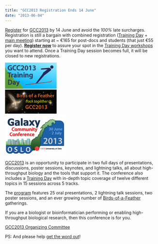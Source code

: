 ```yaml
---
title: "GCC2013 Registration Ends 14 June"
date: "2013-06-04"
---
```


[Register](/src/events/gcc2013/register/index.md) for [GCC2013](/src/events/gcc2013/index.md) by 14 June and avoid the *100%* late surcharges.  Registration is still a bargain with combined registration ([Training Day](/src/events/gcc2013/training-day/index.md) + [main meeting](/src/events/gcc2013/program/index.md)) starting at ~ €165 for post-docs and students (that just €55 per day). **[Register now](/src/events/gcc2013/register/index.md)** to assure your spot in the [Training Day workshops](/src/events/gcc2013/training-day/index.md) you want to attend.  Once a Training Day session becomes full, it will be closed to new registrations. 

<div class='right'><a href='/src/events/gcc2013/index.md'><img src="/src/images/logos/GCC2013TrainingDayLogo300.png" alt="GCC2013 Training Day" width="170px" /></a><br />
<a href='/src/events/gcc2013/index.md'><img src="/src/images/logos/GCC2013BoFLogo.png" alt="GCC2013 Birds of a Feather Sessions" width="170px" /></a></div>
<div class='left'><a href='/src/events/gcc2013/index.md'><img src="/src/images/logos/GCC2013Logo400.png" alt="GCC2013" width="200px" /></a></div>

[GCC2013](/src/events/gcc2013/index.md) is an opportunity to participate in two full days of presentations, discussions, poster sessions, keynotes, and lightning talks, all about high-throughput biology and the tools that support it. The conference also includes a [Training Day](/src/events/gcc2013/training-day/index.md) with in-depth topic coverage of twelve different topics in 15 sessions across 5 tracks.

The [program](/src/events/gcc2013/program/index.md) features 25 oral presentations, 2 lightning talk sessions, two poster sessions, and an ever growing number of [Birds-of-a-Feather](/src/events/gcc2013/bof/index.md) gatherings.

If you are a biologist or bioinformatician performing or enabling high-throughput biological research, then this conference is for you.

[GCC2013 Organizing Committee](/src/events/gcc2013/organizers/index.md)

PS: And please help [get the word out](/src/events/gcc2013/promotion/index.md)!





